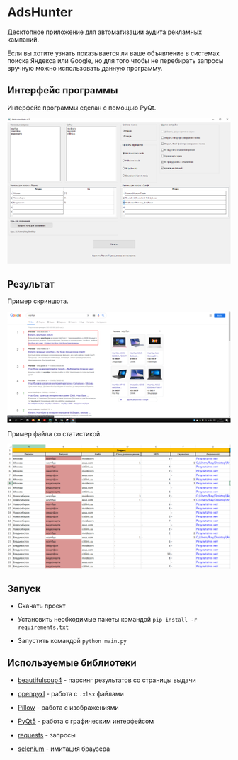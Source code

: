 # AdsHunter
Десктопное приложение для автоматизации аудита рекламных кампаний.

Если вы хотите узнать показывается ли ваше объявление в системах поиска Яндекса или Google,
но для того чтобы не перебирать запросы вручную можно использовать данную программу.

## Интерфейс программы

Интерфейс программы сделан с помощью PyQt.

![interface](.gitbook/assets/interface.PNG)

## Результат

Пример скриншота.

![result](.gitbook/assets/result.png)

Пример файла со статистикой.

![statistics](.gitbook/assets/statistics.PNG)

## Запуск
* Скачать проект

* Установить необходимые пакеты командой `pip install -r requirements.txt`

* Запустить командой `python main.py`

## Используемые библиотеки

* [beautifulsoup4](https://pypi.org/project/beautifulsoup4/) - парсинг результатов со страницы выдачи

* [openpyxl](https://pypi.org/project/openpyxl/) - работа с `.xlsx` файлами

* [Pillow](https://pypi.org/project/Pillow/) - работа с изображениями

* [PyQt5](https://pypi.org/project/PyQt5/) - работа с графическим интерфейсом

* [requests](https://pypi.org/project/requests/) - запросы

* [selenium](https://pypi.org/project/selenium/) - имитация браузера

